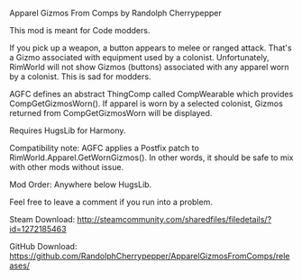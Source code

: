 Apparel Gizmos From Comps
by Randolph Cherrypepper

This mod is meant for Code modders.

If you pick up a weapon, a button appears to melee or ranged attack. That's a Gizmo associated with equipment used by a colonist. Unfortunately, RimWorld will not show Gizmos (buttons) associated with any apparel worn by a colonist. This is sad for modders.

AGFC defines an abstract ThingComp called CompWearable which provides CompGetGizmosWorn(). If apparel is worn by a selected colonist, Gizmos returned from CompGetGizmosWorn will be displayed.

Requires HugsLib for Harmony.

Compatibility note: AGFC applies a Postfix patch to RimWorld.Apparel.GetWornGizmos(). In other words, it should be safe to mix with other mods without issue.

Mod Order: Anywhere below HugsLib.

Feel free to leave a comment if you run into a problem.

Steam Download:
http://steamcommunity.com/sharedfiles/filedetails/?id=1272185463

GitHub Download:
https://github.com/RandolphCherrypepper/ApparelGizmosFromComps/releases/